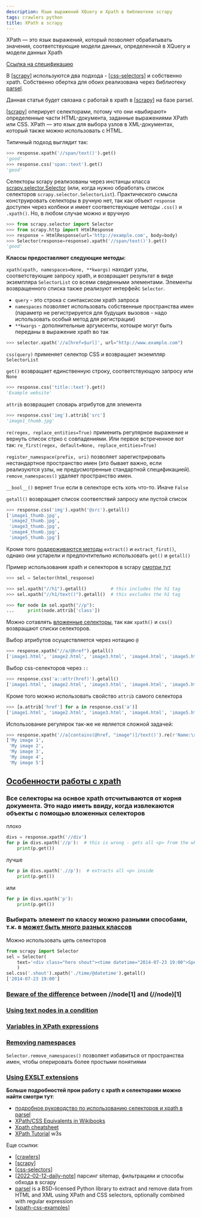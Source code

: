 ```yaml
---
description: Язык выражений XQuery и Xpath в библиотеке scrapy
tags: crawlers python
title: XPath в scrapy
---
```

XPath — это язык выражений, который позволяет обрабатывать значения, соответствующие модели данных, определенной в XQuery и модели данных Xpath

[Ссылка на спецификацию](https://www.w3.org/TR/xpath/all/)

В [[scrapy]] используются два подхода - [[css-selectors]] и собственно xpath. Собственно обертка для обоих реализована через библиотеку [parsel](https://parsel.readthedocs.io/en/latest/index.html).

Данная статья будет связана с работай в xpath в [[scrapy]] на базе parsel.

[[scrapy]] оперирует селекторами, потому что они «выбирают» определенные части HTML-документа, заданные выражениями XPath или CSS. XPath — это язык для выбора узлов в XML-документах, который также можно использовать с HTML.

Типичный подход выглядит так:

```python
>>> response.xpath('//span/text()').get()
'good'
>>> response.css('span::text').get()
'good'
```

Селекторы scrapy реализованы через инстанцы класса [scrapy.selector.Selector](https://docs.scrapy.org/en/latest/topics/selectors.html#scrapy.selector.Selector) (или, когда нужно обработать список селекторов `scrapy.selector.SelectorList`). Практического смысла конструировать селекторы в ручную нет, так как объект `response` доступен через колбеки и имеет соответствующие методы `.css()` и `.xpath()`. Но, в любом случае можно и вручную

```python
>>> from scrapy.selector import Selector
>>> from scrapy.http import HtmlResponse
>>> response = HtmlResponse(url='http://example.com', body=body)
>>> Selector(response=response).xpath('//span/text()').get()
'good'
```

**Классы предоставляют следующие методы:**

`xpath(xpath, namespaces=None, **kwargs)` находит узлы, соответствующие запросу xpath, и возвращает результат в виде экземпляра `SelectorList` со всеми сведенными элементами. Элементы возвращенного списка также реализуют интерфейс `Selector`.

- `query` - это строка с синтаксисом xpath запроса
- `namespaces` позволяет использовать собственные пространства имен (параметр не регистрируется для будущих вызовов - надо использовать особый метод для регистрации)
- `**kwargs` - дополнительные аргумсенты, котоыре могут быть переданы в выражение xpath во так

```python
>>> selector.xpath('//a[href=$url]', url="http://www.example.com")
```

`css(query)` применяет селектор CSS и возвращает экземпляр `SelectorList`

`get()` возвращает единственную строку, соответствующую запросу или `None`

```python
>>> response.css('title::text').get()
'Example website'
```

`attrib` возвращает словарь атрибутов для элемента

```python
>>> response.css('img').attrib['src']
'image1_thumb.jpg'
```

`re(regex, replace_entities=True)` применить регулярное выражение и вернуть список стрко с совпадениями. Или первое встреченное вот так: `re_first(regex, default=None, replace_entities=True)`

`register_namespace(prefix, uri)` позволяет зарегистрировать нестандартное пространство имен (это бывает важно, если реализуются узлы, не предусмотренные стандартной спецификацией). `remove_namespaces()` удаляет пространство имен.

`__bool__()` вернет `True` если в селекторе есть хоть что-то. Иначе `False`

`getall()` возвращает список соответствий запросу или пустой список

```python
>>> response.css('img').xpath('@src').getall()
['image1_thumb.jpg',
 'image2_thumb.jpg',
 'image3_thumb.jpg',
 'image4_thumb.jpg',
 'image5_thumb.jpg']
 ```

 Кроме того [поддерживаются методы](https://docs.scrapy.org/en/latest/topics/selectors.html#extract-and-extract-first) `extract()` и `extract_first()`, однако они устарели и предпочтительно использовать `get()` и `getall()`

 Пример использования xpath и селекторов в scrapy [смотри тут](https://docs.scrapy.org/en/latest/topics/selectors.html#id1)

```python
>>> sel = Selector(html_response)

>>> sel.xpath("//h1").getall()         # this includes the h1 tag
>>> sel.xpath("//h1/text()").getall()  # this excludes the h1 tag

>>> for node in sel.xpath("//p"):
...     print(node.attrib['class'])
```

Можно сотавлять [вложенные селекторы](https://docs.scrapy.org/en/latest/topics/selectors.html#nesting-selectors), так как `xpath()` и `css()` возвращают списки селекторов.

Выбор атрибутов осуществляется через нотацию `@`

```python
>>> response.xpath("//a/@href").getall()
['image1.html', 'image2.html', 'image3.html', 'image4.html', 'image5.html']
```

Выбор css-селекторов через `::`

```python
>>> response.css('a::attr(href)').getall()
['image1.html', 'image2.html', 'image3.html', 'image4.html', 'image5.html']
```

Кроме того можно использовать свойство `attrib` самого селектора

```python
>>> [a.attrib['href'] for a in response.css('a')]
['image1.html', 'image2.html', 'image3.html', 'image4.html', 'image5.html']
```

Использование регулярок так-же не является сложной задачей:

```python
>>> response.xpath('//a[contains(@href, "image")]/text()').re(r'Name:\s*(.*)')
['My image 1',
 'My image 2',
 'My image 3',
 'My image 4',
 'My image 5']
```

## [Особенности работы с xpath](https://docs.scrapy.org/en/latest/topics/selectors.html#working-with-relative-xpaths)

### Все селекторы на оснвое xpath отсчитываются от корня документа. Это надо иметь ввиду, когда извлекаются объекты с помощью вложенных селекторов

плохо

```python
divs = response.xpath('//div')
for p in divs.xpath('//p'):  # this is wrong - gets all <p> from the whole document
    print(p.get())
```

лучше

```python
for p in divs.xpath('.//p'):  # extracts all <p> inside
    print(p.get())
```

или

```python
for p in divs.xpath('p'):
    print(p.get())
```

### Выбирать элемент по классу можно разными способами, т.к. в [может быть много разных классов](https://docs.scrapy.org/en/latest/topics/selectors.html#when-querying-by-class-consider-using-css)

Можно использовать цепь селекторов

```python
from scrapy import Selector
sel = Selector(
    text='<div class="hero shout"><time datetime="2014-07-23 19:00">Special date</time></div>'
    )
sel.css('.shout').xpath('./time/@datetime').getall()
['2014-07-23 19:00']
```

### [Beware of the difference](https://docs.scrapy.org/en/latest/topics/selectors.html#beware-of-the-difference-between-node-1-and-node-1) between //node\[1] and (//node)\[1]

### [Using text nodes in a condition](https://docs.scrapy.org/en/latest/topics/selectors.html#using-text-nodes-in-a-condition)

### [Variables in XPath expressions](https://docs.scrapy.org/en/latest/topics/selectors.html#variables-in-xpath-expressions)

### [Removing namespaces](https://docs.scrapy.org/en/latest/topics/selectors.html#removing-namespaces)

`Selector.remove_namespaces()` позволяет избавиться от пространства имен, чтобы оперировать более простыми понятиями

### [Using EXSLT extensions](https://docs.scrapy.org/en/latest/topics/selectors.html#using-exslt-extensions)

**Больше подробностей прои работу с xpath и селекторами можно найти смотри тут**:

- [подробное руководство по использованию селекторов и xpath в parsel](https://parsel.readthedocs.io/en/latest/usage.html#learning-css-and-xpath)
- [XPath/CSS Equivalents in Wikibooks](https://en.wikibooks.org/wiki/XPath/CSS_Equivalents)
- [Xpath cheatsheet](https://devhints.io/xpath)
- [XPath Tutorial](https://www.w3schools.com/xml/xpath_intro.asp) w3s

Еще ссылки:

- [[crawlers]]
- [[scrapy]]
- [[css-selectors]]
- [[2022-02-12-daily-note]] парсинг sitemap, фильтрацияи и способы обхода в scrapy
- [parsel](https://parsel.readthedocs.io/en/latest/index.html) is a BSD-licensed Python library to extract and remove data from HTML and XML using XPath and CSS selectors, optionally combined with regular expression
- [[xpath-css-examples]]

[//begin]: # "Autogenerated link references for markdown compatibility"
[scrapy]: scrapy "Scrapy"
[css-selectors]: css-selectors "Css-selectors"
[crawlers]: ../lists/crawlers "Crawlers"
[2022-02-12-daily-note]: ../posts/2022-02-12-daily-note "Несколько вопросов о реализации пауков в scrapy"
[xpath-css-examples]: xpath-css-examples "XPath css examples"
[//end]: # "Autogenerated link references"
[//begin]: # "Autogenerated link references for markdown compatibility"
[scrapy]: scrapy "Scrapy"
[css-selectors]: css-selectors "Css-selectors"
[scrapy]: scrapy "Scrapy"
[scrapy]: scrapy "Scrapy"
[crawlers]: ../lists/crawlers "Crawlers"
[scrapy]: scrapy "Scrapy"
[css-selectors]: css-selectors "Css-selectors"
[2022-02-12-daily-note]: ../posts/2022-02-12-daily-note "Несколько вопросов о реализации пауков в scrapy"
[xpath-css-examples]: xpath-css-examples "XPath css examples"
[//end]: # "Autogenerated link references"